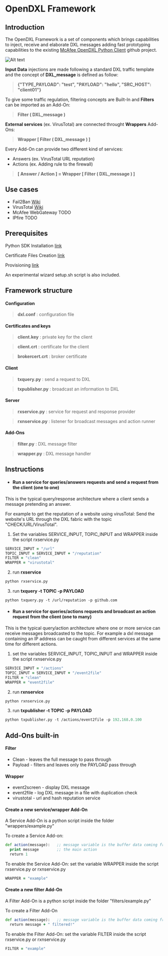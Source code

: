 # OpenDXL Framework
## Introduction

The OpenDXL Framework is a set of components which brings capabilities to inject, receive and elaborate DXL messages adding fast prototyping capabilities to the existing [McAfee OpenDXL Python Client](https://github.com/opendxl/opendxl-client-python) github project.

![Alt text](https://cloud.githubusercontent.com/assets/24607076/24403564/63ce7e70-13b5-11e7-977f-8de366959385.png "Structure")


**Input Data** injections are made following a standard DXL traffic template and the concept of **DXL_message** is defined as follow:
> **{"TYPE_PAYLOAD": "test", "PAYLOAD": "hello", "SRC_HOST": "client01"}**

To give some traffic regulation, filtering concepts are Built-In and **Filters** can be imported as an Add-On:
> **Filter ( DXL_message )**  

**External services** (ex. VirusTotal) are connected throught **Wrappers** Add-Ons:
> **Wrapper [ Filter ( DXL_message ) ]**  

Every Add-On can provide two different kind of services:
* Answers (ex. VirusTotal URL reputation)
* Actions (ex. Adding rule to the firewall)
> **[ Answer / Action ] = Wrapper [ Filter ( DXL_message ) ]** 

## Use cases

* Fail2Ban [Wiki](https://github.com/filippostz/OpenDXL-Framework/wiki/Fail2Ban)
* VirusTotal [Wiki](https://github.com/filippostz/OpenDXL-Framework/wiki/VirusTotal)
* McAfee WebGateway TODO
* IPfire TODO


## Prerequisites

Python SDK Installation [link](https://opendxl.github.io/opendxl-client-python/pydoc/installation.html)

Certificate Files Creation [link](https://opendxl.github.io/opendxl-client-python/pydoc/certcreation.html)

Provisioning [link](https://opendxl.github.io/opendxl-client-python/pydoc/)

An experimental wizard setup.sh script is also included.


## Framework structure

#### Configuration

> **dxl.conf** : configuration file

#### Certificates and keys

> **client.key** : private key for the client

> **client.crt** : certificate for the client

> **brokercert.crt** : broker certificate

#### Client

> **txquery.py** : send a request to DXL

> **txpublisher.py** : broadcast an information to DXL

#### Server

> **rxservice.py** : service for request and response provider

> **rxnservice.py** : listener for broadcast messages and action runner

#### Add-Ons

> **filter.py** : DXL message filter

> **wrapper.py** : DXL message handler

## Instructions

* #### Run a service for queries/answers requests and send a request from the client (one to one)

This is the typical query/response architecture where a client sends a message pretending an answer.

For example to get the reputation of a website using virusTotal:
Send the website's URL through the DXL fabric with the topic "CHECK/URL/VirusTotal". 

1. Set the variables SERVICE_INPUT, TOPIC_INPUT and WRAPPER inside the script rxservice.py

```clj
SERVICE_INPUT = "/url"
TOPIC_INPUT = SERVICE_INPUT + "/reputation"
FILTER = "clean"
WRAPPER = "virustotal"
```

2. run **rxservice**

```clj
python rxservice.py
```

3. run **txquery -t TOPIC -p PAYLOAD**

```clj
python txquery.py -t /url/reputation -p github.com
```

* #### Run a service for queries/actions requests and broadcast an action request from the client (one to many)

This is the typical query/action architecture where one or more service can receive messages broadcasted to the topic. For example a dxl message containing an IP address can be caught from different services at the same time for different actions.

1. set the variables SERVICE_INPUT, TOPIC_INPUT and WRAPPER inside the script rxnservice.py

```clj
SERVICE_INPUT = "/actions"
TOPIC_INPUT = SERVICE_INPUT + "/event2file"
FILTER = "clean"
WRAPPER = "event2file"
```

2. run **rxnservice**

```clj
python rxnservice.py
```


3. run **txpublisher -t TOPIC -p PAYLOAD**

```clj
python txpublisher.py -t /actions/event2file -p 192.168.0.100
```

## Add-Ons built-in

#### Filter

* Clean - leaves the full message to pass through 
* Payload - filters and leaves only the PAYLOAD pass through 

#### Wrapper

* event2screen - display DXL message 
* event2file - log DXL message in a file with duplication check
* virustotal - url and hash reputation service

#### Create a new service/wrapper Add-On

A Service Add-On is a python script inside the folder "wrappers/example.py"

To create a Service Add-on:

```clj
def action(message):   ;; message variable is the buffer data coming from the dxl fabric
  print message        ;; the main action
  return 1
```

To enable the Service Add-On: set the variable WRAPPER inside the script rxservice.py or rxnservice.py

```clj
WRAPPER = "example"
```
#### Create a new filter Add-On

A Filter Add-On is a python script inside the folder "filters/example.py"

To create a Filter Add-On

```clj
def action(message):   ;; message variable is the buffer data coming from the dxl fabric
  return message + " filtered!"
```

To enable the Filter Add-On: set the variable FILTER inside the script rxservice.py or rxnservice.py

```clj
FILTER = "example"
```


